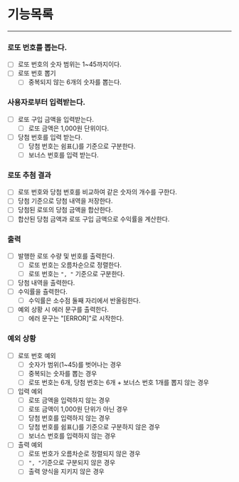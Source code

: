 # 기능목록

---

### 로또 번호를 뽑는다.
 - [ ] 로또 번호의 숫자 범위는 1~45까지이다.
 - [ ] 로또 번호 뽑기
   - [ ] 중복되지 않는 6개의 숫자를 뽑는다.

### 사용자로부터 입력받는다.
 - [ ] 로또 구입 금액을 입력받는다.
   - [ ] 로또 금액은 1,000원 단위이다. 
 - [ ] 당첨 번호를 입력 받는다.
   - [ ] 당첨 번호는 쉼표(,)를 기준으로 구분한다. 
   - [ ] 보너스 번호를 입력 받는다.

### 로또 추첨 결과
- [ ] 로또 번호와 당첨 번호를 비교하여 같은 숫자의 개수를 구한다.
- [ ] 당첨 기준으로 당첨 내역을 저장한다.
- [ ] 당첨된 로또의 당첨 금액을 합산한다.
- [ ] 합산된 당첨 금액과 로또 구입 금액으로 수익률을 계산한다.

### 출력
 - [ ] 발행한 로또 수량 및 번호를 출력한다.
   - [ ] 로또 번호는 오름차순으로 정렬한다.
   - [ ] 로또 번호는 `", "` 기준으로 구분한다.
 - [ ] 당첨 내역을 출력한다.
 - [ ] 수익률을 츌력한다.
   - [ ] 수익률은 소수점 둘째 자리에서 반올림한다.
 - [ ] 예외 상황 시 에러 문구를 출력한다.
   - [ ] 에러 문구는 "[ERROR]"로 시작한다. 

### 예외 상황
 - [ ] 로또 번호 예외
   - [ ] 숫자가 범위(1~45)를 벗어나는 경우
   - [ ] 중복되는 숫자를 뽑는 경우
   - [ ] 로또 번호는 6개, 당첨 번호는 6개 + 보너스 번호 1개를 뽑지 않는 경우
 - [ ] 입력 예외
   - [ ] 로또 금액을 입력하지 않는 경우
   - [ ] 로또 금액이 1,000원 단위가 아닌 경우
   - [ ] 당첨 번호를 입력하지 않는 경우
   - [ ] 당첨 번호를 쉼표(,)를 기준으로 구분하지 않은 경우
   - [ ] 보너스 번호를 입력하지 않는 경우
 - [ ] 출력 예외
   - [ ] 로또 번호가 오름차순로 정렬되지 않은 경우
   - [ ] `", "`기준으로 구분되지 않은 경우
   - [ ] 출력 양식을 지키지 않은 경우
